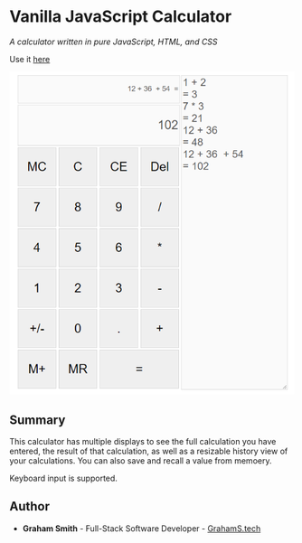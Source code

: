 # Vanilla JavaScript Calculator

*A calculator written in pure JavaScript, HTML, and CSS*

Use it [here](https://kendric84.github.io/Calculator/)

![App Screenshot](./SS.png)

## Summary
This calculator has multiple displays to see the full calculation you have entered, the result of that calculation, as well as a resizable history view of your calculations. You can also save and recall a value from memoery.

Keyboard input is supported.

## Author
- **Graham Smith** - Full-Stack Software Developer - [GrahamS.tech](https://www.grahams.tech)